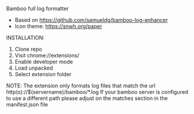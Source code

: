 Bamboo full log formatter

- Based on https://github.com/samueldg/bamboo-log-enhancer
- Icon theme: https://snwh.org/paper

INSTALLATION:
1. Clone repo
2. Visit chrome://extensions/
3. Enable developer mode
4. Load unpacked
5. Select extension folder


NOTE:
The extension only formats log files that match the url http(s)://$(servername)/bamboo/*.log
If your bamboo server is configured to use a different path please adjust on the matches section in the manifest.json file
